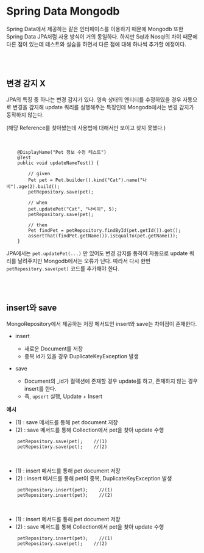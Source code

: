# Spring Data Mongodb

Spring Data에서 제공하는 같은 인터페이스를 이용하기 때문에 Mongodb 또한 Spring Data JPA처럼 사용 방식이 거의 동일하다. 하지만 Sql과 Nosql의 차이 때문에 다른 점이 있는데 테스트와 실습을 하면서 다른 점에 대해 하나씩 추가할 예정이다.

<br/>
<br/>

## 변경 감지 X

JPA의 특징 중 하나는 변경 감지가 있다. 영속 상태의 엔티티를 수정하였을 경우 자동으로 변경을 감지해 update 쿼리를 실행해주는 특징인데 Mongodb에서는 변경 감지가 동작하지 않는다.

(해당 Reference를 찾아봤는데 사용법에 대해서만 보이고 찾지 못했다.)

<br/>

```
    @DisplayName("Pet 정보 수정 테스트")
    @Test
    public void updateNameTest() {

        // given
        Pet pet = Pet.builder().kind("Cat").name("나비").age(2).build();
        petRepository.save(pet);

        // when
        pet.updatePet("Cat", "나비이", 5);
        petRepository.save(pet); 

        // then
        Pet findPet = petRepository.findById(pet.getId()).get();
        assertThat(findPet.getName()).isEqualTo(pet.getName());
    }
```

JPA에서는 `pet.updatePet(...)` 만 있어도 변경 감지를 통하여 자동으로 update 쿼리를 날려주지만 Mongodb에서는 오류가 난다. 따라서 다시 한번 `petRepository.save(pet)` 코드를 추가해야 한다.

<br/>
<br/>

## insert와 save

MongoRepository에서 제공하는 저장 메서드인 insert와 save는 차이점이 존재한다.

- insert
    - 새로운 Document를 저장
    - 중복 id가 있을 경우 DuplicateKeyException 발생

- save
    - Document의 _id가 컬렉션에 존재할 경우 update를 하고, 존재하지 않는 경우 insert를 한다.
    - 즉, `upsert` 실행, Update + Insert


**예시**

 - (1) : save 메서드를 통해 pet document 저장
 - (2) : save 메서드를 통해 Collection에서 pet을 찾아 update 수행

```
    petRepository.save(pet);    //(1)
    petRepository.save(pet);    //(2)
```

<br/>

- (1) : insert 메서드를 통해 pet document 저장
- (2) : insert 메서드를 통해 pet이 중복, DuplicateKeyException 발생

```
    petRepository.insert(pet);    //(1)
    petRepository.insert(pet);    //(2)
```

<br/>

- (1) : insert 메서드를 통해 pet document 저장
- (2) : save 메서드를 통해 Collection에서 pet을 찾아 update 수행

```
    petRepository.insert(pet);    //(1)
    petRepository.save(pet);    //(2)
```

<br/>
<br/>


